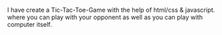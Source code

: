 I have create a Tic-Tac-Toe-Game with the help of html/css & javascript. where you can play with your opponent as well as you can play with computer itself.
